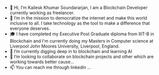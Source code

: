 - 👋 Hi, I’m Kailesk Khumar Soundararjan, I am a Blockchain Developer currently working as freelancer. 
- 👀 I’m in the mission to democratize the internet and make this world inclusive to all. I take technology as the tool to make a difference that everyone deserves. 
- 🎓 I have completed my Executive Post Graduate diploma from IIIT-B in Blockchain and I'm currently doing my Masters in Computer science at Liverpool John Moores University, Liverpool, England.
- 🌱 I’m currently digging deep in to blockchain and learning AI
- 💞️ I’m looking to collaborate on blockchain projects and other which are working towards better cause...
- 📫 You can reach me through linkedin ...
